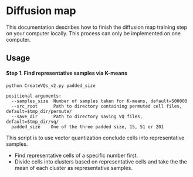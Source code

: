 # Diffusion map
This documentation describes how to finish the diffusion map training step on your computer locally. 
This process can only be implemented on one computer.

## Usage
#### Step 1. Find representative samples via K-means
```
python CreateVQs_v2.py padded_size
```
```
positional arguments:
  --samples_size  Number of samples taken for K-means, default=500000
  --src_root      Path to directory containing permuted cell files, default=$tmp_dir/permute/
  --save_dir      Path to directory saving VQ files, default=$tmp_dir/vq/
  padded_size    One of the three padded size, 15, 51 or 201
```
This script is to use vector quantization conclude cells into representative samples.
* Find representative cells of a specific number first.
* Divide cells into clusters based on representative cells and take the 
the mean of each cluster as representative samples.